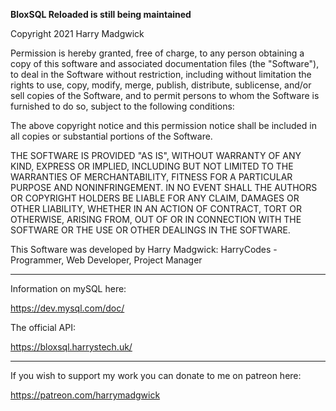 **BloxSQL Reloaded is still being maintained**

Copyright 2021 Harry Madgwick

Permission is hereby granted, free of charge, to any person obtaining a copy of this software and associated documentation files (the "Software"), to deal
in the Software without restriction, including without limitation the rights to use, copy, modify, merge, publish, distribute, sublicense, and/or sell copies 
of the Software, and to permit persons to whom the Software is furnished to do so, subject to the following conditions:

The above copyright notice and this permission notice shall be included in all copies or substantial portions of the Software.

THE SOFTWARE IS PROVIDED "AS IS", WITHOUT WARRANTY OF ANY KIND, EXPRESS OR IMPLIED, INCLUDING BUT NOT LIMITED TO THE WARRANTIES OF MERCHANTABILITY, 
FITNESS FOR A PARTICULAR PURPOSE AND NONINFRINGEMENT. IN NO EVENT SHALL THE AUTHORS OR COPYRIGHT HOLDERS BE LIABLE FOR ANY CLAIM, DAMAGES OR OTHER 
LIABILITY, WHETHER IN AN ACTION OF CONTRACT, TORT OR OTHERWISE, ARISING FROM, OUT OF OR IN CONNECTION WITH THE SOFTWARE OR THE USE OR OTHER DEALINGS IN THE SOFTWARE.

This Software was developed by Harry Madgwick:
HarryCodes - Programmer, Web Developer, Project Manager

---------------------------------------------------------

Information on mySQL here:

https://dev.mysql.com/doc/

The official API:

https://bloxsql.harrystech.uk/

---------------------------------------------------------

If you wish to support my work you can donate to me on patreon here:

https://patreon.com/harrymadgwick




